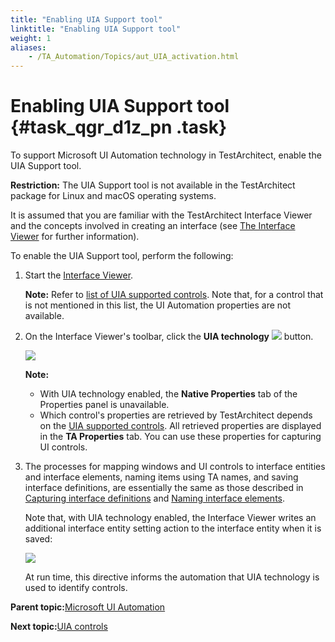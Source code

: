 ```yaml
--- 
title: "Enabling UIA Support tool"
linktitle: "Enabling UIA Support tool"
weight: 1
aliases: 
    - /TA_Automation/Topics/aut_UIA_activation.html
---
```

# Enabling UIA Support tool {#task_qgr_d1z_pn .task}

To support Microsoft UI Automation technology in TestArchitect, enable the UIA Support tool.

**Restriction:** The UIA Support tool is not available in the TestArchitect package for Linux and macOS operating systems.

It is assumed that you are familiar with the TestArchitect Interface Viewer and the concepts involved in creating an interface \(see [The Interface Viewer](../../TA_Help/Topics/Interface_def_Viewer.html) for further information\).

To enable the UIA Support tool, perform the following:

1.  Start the [Interface Viewer](../../TA_Help/Topics/Interface_def_Viewer_Starting.html).

    **Note:** Refer to [list of UIA supported controls](aut_UIA_controls.html). Note that, for a control that is not mentioned in this list, the UI Automation properties are not available.

2.  On the Interface Viewer's toolbar, click the **UIA technology** ![](../Images/btn_UIA_technology.png) button.

    ![](../Images/Interface_Viewer_UIA.png)

    **Note:**

    -   With UIA technology enabled, the **Native Properties** tab of the Properties panel is unavailable.
    -   Which control's properties are retrieved by TestArchitect depends on the [UIA supported controls](aut_UIA_controls.html). All retrieved properties are displayed in the **TA Properties** tab. You can use these properties for capturing UI controls.

3.  The processes for mapping windows and UI controls to interface entities and interface elements, naming items using TA names, and saving interface definitions, are essentially the same as those described in [Capturing interface definitions](../../TA_Help/Topics/Interface_def_capturing.html) and [Naming interface elements](../../TA_Help/Topics/Interface_def_naming.html).

    Note that, with UIA technology enabled, the Interface Viewer writes an additional interface entity setting action to the interface entity when it is saved:

    ![](../Images/interface_entity.UIA_directive.png)

    At run time, this directive informs the automation that UIA technology is used to identify controls.


**Parent topic:**[Microsoft UI Automation](../../TA_Automation/Topics/aut_Using_UIA.html)

**Next topic:**[UIA controls](../../TA_Automation/Topics/aut_UIA_controls.html)

